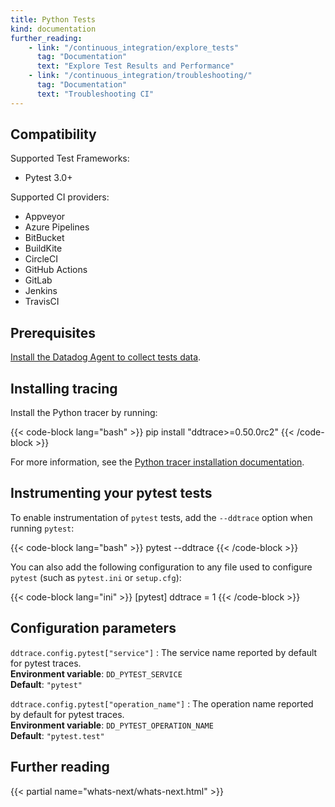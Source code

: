 ```yaml
---
title: Python Tests
kind: documentation
further_reading:
    - link: "/continuous_integration/explore_tests"
      tag: "Documentation"
      text: "Explore Test Results and Performance"
    - link: "/continuous_integration/troubleshooting/"
      tag: "Documentation"
      text: "Troubleshooting CI"
---
```

## Compatibility

Supported Test Frameworks:
* Pytest 3.0+

Supported CI providers:
* Appveyor
* Azure Pipelines
* BitBucket
* BuildKite
* CircleCI
* GitHub Actions
* GitLab
* Jenkins
* TravisCI

## Prerequisites

[Install the Datadog Agent to collect tests data][1].

## Installing tracing

Install the Python tracer by running:

{{< code-block lang="bash" >}}
pip install "ddtrace>=0.50.0rc2"
{{< /code-block >}}

For more information, see the [Python tracer installation documentation][2].

## Instrumenting your pytest tests

To enable instrumentation of `pytest` tests, add the `--ddtrace` option when running `pytest`:

{{< code-block lang="bash" >}}
pytest --ddtrace
{{< /code-block >}}

You can also add the following configuration to any file used to configure `pytest` (such as `pytest.ini` or `setup.cfg`):

{{< code-block lang="ini" >}}
[pytest]
ddtrace = 1
{{< /code-block >}}

## Configuration parameters

`ddtrace.config.pytest["service"]`
: The service name reported by default for pytest traces.<br/>
**Environment variable**: `DD_PYTEST_SERVICE`<br/>
**Default**: `"pytest"`

`ddtrace.config.pytest["operation_name"]`
: The operation name reported by default for pytest traces.<br/>
**Environment variable**: `DD_PYTEST_OPERATION_NAME`<br/>
**Default**: `"pytest.test"`

## Further reading

{{< partial name="whats-next/whats-next.html" >}}

[1]: /continuous_integration/setup_tests/agent/
[2]: /tracing/setup_overview/setup/python/
